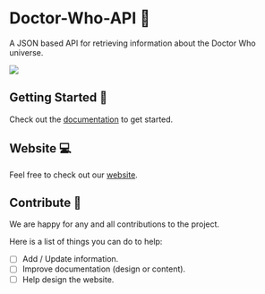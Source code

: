 # Doctor-Who-API :large_blue_diamond:
A JSON based API for retrieving information about the Doctor Who universe.

<img src="https://wallpapercave.com/wp/4CGjOpV.jpg">
<br>

## Getting Started :hatching_chick:
Check out the [documentation](https://doctorwhoapi.cyclic.app/documentation) to get started.

## Website :computer:
Feel free to check out our [website](https://doctorwhoapi.cyclic.app).

## Contribute :gift:
We are happy for any and all contributions to the project.

Here is a list of things you can do to help:
- [ ] Add / Update information.
- [ ] Improve documentation (design or content).
- [ ] Help design the website.
